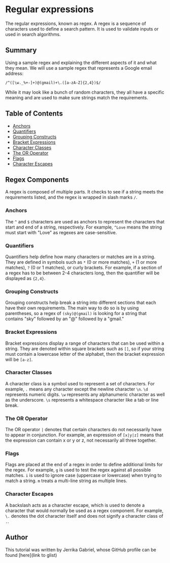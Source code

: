 # Regular expressions

The regular expressions, known as regex. A regex is a sequence of characters used to define a search pattern. It is used to validate inputs or used in search algorithms.

## Summary

 Using a sample regex and explaining the different aspects of it and what they mean. We will use a sample regex that represents a Google email address:

`/^([\w._%+-]+)@(gmail)+\.([a-zA-Z]{2,4})$/`

While it may look like a bunch of random characters, they all have a specific meaning and are used to make sure strings match the requirements.

## Table of Contents

- [Anchors](#anchors)
- [Quantifiers](#quantifiers)
- [Grouping Constructs](#grouping-constructs)
- [Bracket Expressions](#bracket-expressions)
- [Character Classes](#character-classes)
- [The OR Operator](#the-or-operator)
- [Flags](#flags)
- [Character Escapes](#character-escapes)

## Regex Components

A regex is composed of multiple parts. It checks to see if a string meets the requirements listed, and the regex is wrapped in slash marks `/`.

### Anchors

The `^` and `$` characters are used as anchors to represent the characters that start and end of a string, respectively. For example, `^Love` means the string must start with "Love" as regexes are case-sensitive.

### Quantifiers

Quantifiers help define how many characters or matches are in a string. They are defined in symbols such as `*` (0 or more matches), `+` (1 or more matches), `?` (0 or 1 matches), or curly brackets. For example, if a section of a regex has to be between 2-4 characters long, then the quantifier will be displayed as `{2,4}`.

### Grouping Constructs

Grouping constructs help break a string into different sections that each have their own requirements. The main way to do so is by using parentheses, so a regex of `(sky)@(gmail)` is looking for a string that contains "sky" followed by an "@" followed by a "gmail."

### Bracket Expressions

Bracket expressions display a range of characters that can be used within a string. They are denoted within square brackets such as `[]`, so if your string must contain a lowercase letter of the alphabet, then the bracket expression will be `[a-z]`.

### Character Classes

A character class is a symbol used to represent a set of characters. For example, `.` means any character except the newline character `\n`. `\d` represents numeric digits. `\w` represents any alphanumeric character as well as the underscore. `\s` represents a whitespace character like a tab or line break.

### The OR Operator

The OR operator `|` denotes that certain characters do not necessarily have to appear in conjunction. For example, an expression of `[x|y|z]` means that the expression can contain x or y or z, not necessarily all three together.

### Flags

Flags are placed at the end of a regex in order to define additional limits for the regex. For example, `g` is used to test the regex against all possible matches. `i` is used to ignore case (uppercase or lowercase) when trying to match a string. `m` treats a multi-line string as multiple lines.

### Character Escapes

A backslash acts as a character escape, which is used to denote a character that would normally be used as a regex component. For example, `\.` denotes the dot character itself and does not signify a character class of `.`.

## Author

This tutorial was written by Jerrika Gabriel, whose GitHub profile can be found [here](link to glist)